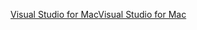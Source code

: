 [<span data-ttu-id="c3d6d-101">Visual Studio for Mac</span><span class="sxs-lookup"><span data-stu-id="c3d6d-101">Visual Studio for Mac</span></span>](https://visualstudio.microsoft.com/vs/mac/)
